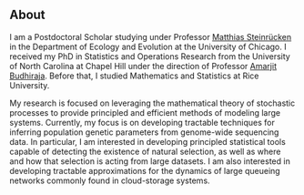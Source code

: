 ## About

I am a Postdoctoral Scholar studying under Professor [Matthias Steinr&uuml;cken](https://voices.uchicago.edu/steinrueckenlab/) in the Department of Ecology and Evolution at the University of Chicago. I received my PhD in Statistics and Operations Research from the University of North Carolina at Chapel Hill under the direction of Professor [Amarjit Budhiraja](http://abudhiraja.web.unc.edu/). Before that, I studied Mathematics and Statistics at Rice University.

My research is focused on leveraging the mathematical theory of stochastic processes to provide principled and efficient methods of modeling large systems. Currently, my focus is on developing tractable techniques for inferring population genetic parameters from genome-wide sequencing data. In particular, I am interested in developing principled statistical tools capable of detecting the existence of natural selection, as well as where and how that selection is acting from large datasets. I am also interested in developing tractable approximations for the dynamics of large queueing networks commonly found in cloud-storage systems.

